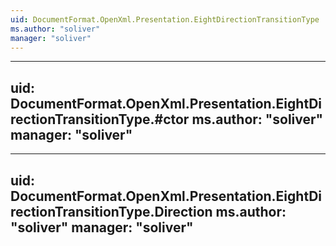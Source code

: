 ```yaml
---
uid: DocumentFormat.OpenXml.Presentation.EightDirectionTransitionType
ms.author: "soliver"
manager: "soliver"
---
```


---
uid: DocumentFormat.OpenXml.Presentation.EightDirectionTransitionType.#ctor
ms.author: "soliver"
manager: "soliver"
---

---
uid: DocumentFormat.OpenXml.Presentation.EightDirectionTransitionType.Direction
ms.author: "soliver"
manager: "soliver"
---
